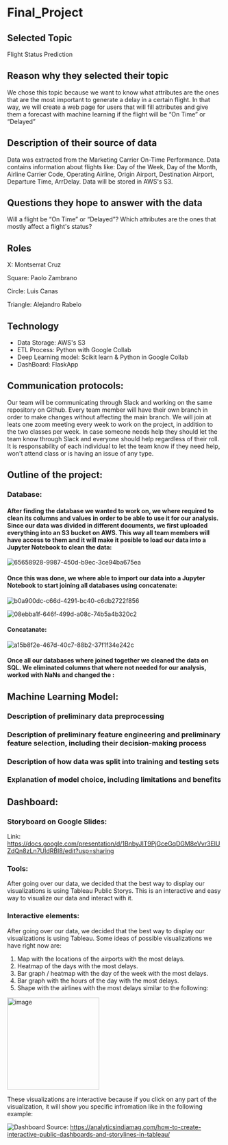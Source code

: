 # Final_Project

## Selected Topic
	
  Flight Status Prediction

## Reason why they selected their topic
	
  We chose this topic because we want to know what attributes are the ones that are the most important to generate a delay in a certain flight. In that way, we will create a web page for users that will fill attributes and give them a forecast with machine learning if the flight will be “On Time” or “Delayed”

## Description of their source of data
	
  Data was extracted from the Marketing Carrier On-Time Performance. Data contains information about flights like: Day of the Week, Day of the Month, Airline Carrier Code, Operating Airline, Origin Airport, Destination Airport, Departure Time, ArrDelay. Data will be stored in AWS's S3. 

## Questions they hope to answer with the data
	
  Will a flight be “On Time” or “Delayed”?
  Which attributes are the ones that mostly affect a flight's status?

## Roles

X: Montserrat Cruz

Square: Paolo Zambrano

Circle: Luis Canas

Triangle: Alejandro Rabelo

## Technology

- Data Storage: AWS's S3
- ETL Process: Python with Google Collab
- Deep Learning model: Scikit learn & Python in Google Collab
- DashBoard: FlaskApp

## Communication protocols:

Our team will be communicating through Slack and working on the same repository on Github. Every team member will have their own branch in order to make changes without affecting the main branch. We will join at leats one zoom meeting every week to work on the project, in addition to the two classes per week. In case someone needs help they should let the team know through Slack and everyone should help regardless of their roll. It is responsability of each individual to let the team know if they need help, won't attend class or is having an issue of any type.

## Outline of the project:

### Database:

#### After finding the database we wanted to work on, we where required to clean its columns and values in order to be able to use it for our analysis. Since our data was divided in different documents, we first uploaded everything into an S3 bucket on AWS. This way all team members will have access to them and it will make it posible to load our data into a Jupyter Notebook to clean the data:

![65658928-9987-450d-b9ec-3ce94ba675ea](https://user-images.githubusercontent.com/108498940/203883553-f1b7ff22-5d54-4aa3-ba7f-8e771a50e90c.jpg)

#### Once this was done, we where able to import our data into a Jupyter Notebook to start joining all databases using concatenate:

![b0a900dc-c66d-4291-bc40-c6db2722f856](https://user-images.githubusercontent.com/108498940/203883877-f573924d-fc59-4ea4-a89a-d7db55d61c27.jpg)

![08ebba1f-646f-499d-a08c-74b5a4b320c2](https://user-images.githubusercontent.com/108498940/203883926-2084fbf1-55ab-48ad-88c8-09b4f665f4ba.jpg)

#### Concatanate:

![a15b8f2e-467d-40c7-88b2-37f1f34e242c](https://user-images.githubusercontent.com/108498940/203888358-4f0d954f-5134-4fb6-b134-e7d4bfc2ed58.jpg)


#### Once all our databases where joined together we cleaned the data on SQL. We eliminated columns that where not needed for our analysis, worked with NaNs and changed the :




## Machine Learning Model:

### Description of preliminary data preprocessing

### Description of preliminary feature engineering and preliminary feature selection, including their decision-making process 

### Description of how data was split into training and testing sets 

### Explanation of model choice, including limitations and benefits


## Dashboard:


### Storyboard on Google Slides:

Link:
https://docs.google.com/presentation/d/1BnbyJIT9PjGceGqDGM8eVvr3ElUZdQn8zLn7UIdRBl8/edit?usp=sharing

### Tools:

After going over our data, we decided that the best way to display our visualizations is using Tableau Public Storys. This is an interactive and easy way to visualize our data and interact with it. 

### Interactive elements:


After going over our data, we decided that the best way to display our visualizations is using Tableau. Some ideas of possible visualizations we have right now are: 

1.	Map with the locations of the airports with the most delays.
2.	Heatmap of the days with the most delays.
3.	Bar graph / heatmap with the day of the week with the most delays.
4.	Bar graph with the hours of the day with the most delays.
5.	Shape with the airlines with the most delays similar to the following:

<img width="215" alt="image" src="https://user-images.githubusercontent.com/108498940/203885440-b462da1e-4ec0-48d9-b080-7c8b0da2b5a5.png">

These visualizations are interactive because if you click on any part of the visualization, it will show you specific infromation like in the following example: 

![Dashboard](https://user-images.githubusercontent.com/108498940/203888488-1c434bd2-c7e1-49c3-8f11-ebc7b0d8cdeb.gif)
Source: https://analyticsindiamag.com/how-to-create-interactive-public-dashboards-and-storylines-in-tableau/


